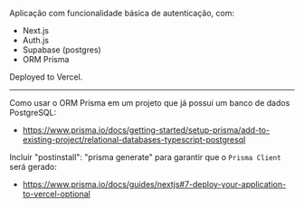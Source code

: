 Aplicação com funcionalidade básica de autenticação, com:

- Next.js
- Auth.js
- Supabase (postgres)
- ORM Prisma

Deployed to Vercel.

---

Como usar o ORM Prisma em um projeto que já possui um banco de dados PostgreSQL:

- https://www.prisma.io/docs/getting-started/setup-prisma/add-to-existing-project/relational-databases-typescript-postgresql

Incluir "postinstall": "prisma generate" para garantir que o `Prisma Client` será gerado:

- https://www.prisma.io/docs/guides/nextjs#7-deploy-your-application-to-vercel-optional
